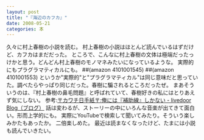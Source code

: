 ```yaml
---
layout: post
title: "『海辺のカフカ』"
date: 2008-05-21
categories: 本
---
```

久々に村上春樹の小説を読む。
村上春樹の小説はほとんど読んでいるはずだけど、カフカはまだだった。
ところで、こんなに村上春樹の文体は極端だったっけかと思う。どんどん村上春樹のモノマネみたいになっているような。
実際的にもプラグラマティカルにも。
##(amazon 4101001545) ##(amazon 4101001553) 
というか"実際的"と"プラグラマティカル"は同じ意味だと思っていた。調べたらやっぱり同じだった。春樹に騙されるところだったぜ。
まあそういうのは、『村上春樹の鼻毛問題』と呼ばれていて、春樹好きの私にはとりあえず気にしない。
 参考:[〒カワチ日手紙〒:俺には『補助線』しかない - livedoor Blog（ブログ）](http://blog.livedoor.jp/subekaraku/archives/51119502.html)
話は変わるが、ストーリーの中にいろんな音楽が出てきて面白い。形而上学的にも。
実際にYouTubeで検索して聞いてみたり。そういう楽しみかたもあったか。
二倍楽しめた。
最近は読まなくなったけど、たまには小説も読んでいきたい。
